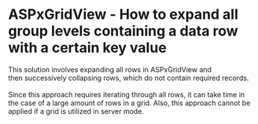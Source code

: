 # ASPxGridView - How to expand all group levels containing a data row with a certain key value


<p>This solution involves expanding all rows in ASPxGridView and then successively collapsing rows, which do not contain required records. <br><br>Since this approach requires iterating through all rows, it can take time in the case of a large amount of rows in a grid. Also, this approach cannot be applied if a grid is utilized in server mode.</p>

<br/>



